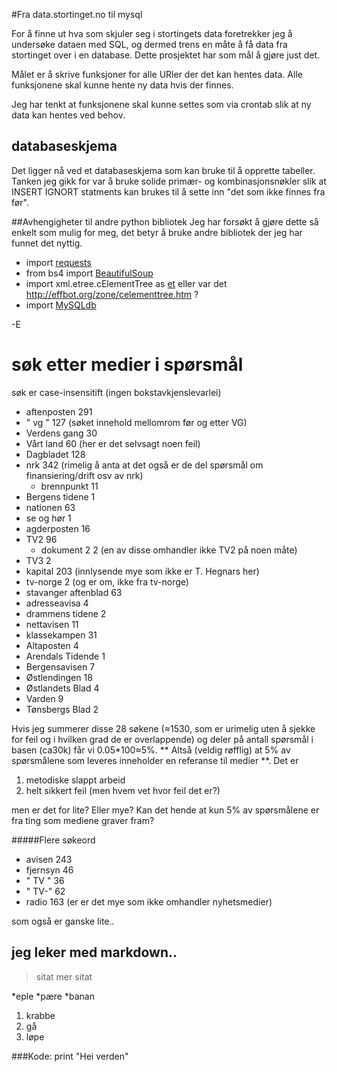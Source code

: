 #Fra data.stortinget.no til mysql

For å finne ut hva som skjuler seg i stortingets data foretrekker jeg å undersøke dataen med SQL, og dermed trens en måte å få data fra stortinget over i en database. Dette prosjektet har som mål å gjøre just det.

Målet er å skrive funksjoner for alle URler der det kan hentes data. 
Alle funksjonene skal kunne hente ny data hvis der finnes.

Jeg har tenkt at funksjonene skal kunne settes som via crontab slik at ny data kan hentes ved behov.



## databaseskjema
Det ligger nå ved et databaseskjema som kan bruke til å opprette tabeller. Tanken jeg gikk for var å bruke solide primær- og kombinasjonsnøkler slik at INSERT IGNORT statments kan brukes til å sette inn "det som ikke finnes fra før". 


##Avhengigheter til andre python bibliotek
Jeg har forsøkt å gjøre dette så enkelt som mulig for meg, det betyr å bruke andre bibliotek der jeg har funnet det nyttig.

* import [requests](http://kennethreitz.com/requests-python-http-module.html)
* from bs4 import [BeautifulSoup](http://www.crummy.com/software/BeautifulSoup/) 
* import xml.etree.cElementTree as [et](http://lxml.de/) eller var det http://effbot.org/zone/celementtree.htm ?
* import [MySQLdb](http://mysql-python.sourceforge.net/)


-E


# søk etter medier i spørsmål 
søk er case-insensitift (ingen bokstavkjenslevarlei)

* aftenposten 		291
* " vg "				127		(søket innehold mellomrom før og etter VG)
* Verdens gang		30
* Vårt land			60 		(her er det selvsagt noen feil)
* Dagbladet			128
* nrk					342		(rimelig å anta at det også er de del spørsmål om finansiering/drift osv av nrk)
    * brennpunkt			11
* Bergens tidene		1
* nationen			63
* se og hør			1
* agderposten			16
* TV2					96
    * dokument 2			2		(en av disse omhandler ikke TV2 på noen måte)
* TV3					2
* kapital				203		(innlysende mye som ikke er T. Hegnars her)
* tv-norge			2		(og er om, ikke fra tv-norge)
* stavanger aftenblad	63
* adresseavisa		4
* drammens tidene		2
* nettavisen			11
* klassekampen		31
* Altaposten			4
* Arendals Tidende	1
* Bergensavisen		7
* Østlendingen		18
* Østlandets Blad		4
* Varden				9
* Tønsbergs Blad		2

Hvis jeg summerer disse 28 søkene (≈1530, som er urimelig uten å sjekke for feil og i hvilken grad de er overlappende) og deler på antall spørsmål i basen (ca30k) får vi 0.05*100≈5%.
** Altså (veldig røfflig) at 5% av spørsmålene som leveres inneholder en referanse til medier **. 
Det er 

1. metodiske slappt arbeid
2. helt sikkert feil (men hvem vet hvor feil det er?)

men er det for lite? Eller mye?
Kan det hende at kun 5% av spørsmålene er fra ting som mediene graver fram?


#####Flere søkeord
* avisen			243		
* fjernsyn		46
* " TV "			36
* " TV-"			62
* radio			163		(er er det mye som ikke omhandler nyhetsmedier)

som også er ganske lite..


## jeg leker med markdown..

> sitat
> mer sitat

*eple
*pære
*banan

1. krabbe
2. gå
3. løpe

###Kode:
    print "Hei verden"


